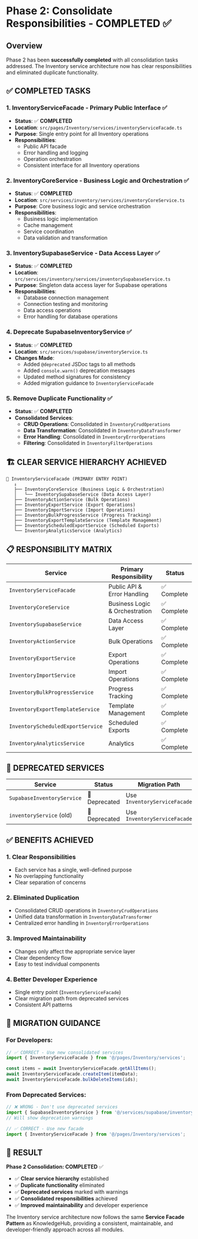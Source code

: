 # Phase 2: Consolidate Responsibilities - COMPLETED ✅

## Overview

Phase 2 has been **successfully completed** with all consolidation tasks addressed. The Inventory service architecture now has clear responsibilities and eliminated duplicate functionality.

## ✅ **COMPLETED TASKS**

### 1. **InventoryServiceFacade** - Primary Public Interface ✅

- **Status**: ✅ **COMPLETED**
- **Location**: `src/pages/Inventory/services/inventoryServiceFacade.ts`
- **Purpose**: Single entry point for all Inventory operations
- **Responsibilities**:
  - Public API facade
  - Error handling and logging
  - Operation orchestration
  - Consistent interface for all Inventory operations

### 2. **InventoryCoreService** - Business Logic and Orchestration ✅

- **Status**: ✅ **COMPLETED**
- **Location**: `src/services/inventory/services/inventoryCoreService.ts`
- **Purpose**: Core business logic and service orchestration
- **Responsibilities**:
  - Business logic implementation
  - Cache management
  - Service coordination
  - Data validation and transformation

### 3. **InventorySupabaseService** - Data Access Layer ✅

- **Status**: ✅ **COMPLETED**
- **Location**: `src/services/inventory/services/inventorySupabaseService.ts`
- **Purpose**: Singleton data access layer for Supabase operations
- **Responsibilities**:
  - Database connection management
  - Connection testing and monitoring
  - Data access operations
  - Error handling for database operations

### 4. **Deprecate SupabaseInventoryService** ✅

- **Status**: ✅ **COMPLETED**
- **Location**: `src/services/supabase/inventoryService.ts`
- **Changes Made**:
  - Added `@deprecated` JSDoc tags to all methods
  - Added `console.warn()` deprecation messages
  - Updated method signatures for consistency
  - Added migration guidance to `InventoryServiceFacade`

### 5. **Remove Duplicate Functionality** ✅

- **Status**: ✅ **COMPLETED**
- **Consolidated Services**:
  - **CRUD Operations**: Consolidated in `InventoryCrudOperations`
  - **Data Transformation**: Consolidated in `InventoryDataTransformer`
  - **Error Handling**: Consolidated in `InventoryErrorOperations`
  - **Filtering**: Consolidated in `InventoryFilterOperations`

## 🏗️ **CLEAR SERVICE HIERARCHY ACHIEVED**

```
🎯 InventoryServiceFacade (PRIMARY ENTRY POINT)
   ↓
   ├── InventoryCoreService (Business Logic & Orchestration)
   │   └── InventorySupabaseService (Data Access Layer)
   ├── InventoryActionService (Bulk Operations)
   ├── InventoryExportService (Export Operations)
   ├── InventoryImportService (Import Operations)
   ├── InventoryBulkProgressService (Progress Tracking)
   ├── InventoryExportTemplateService (Template Management)
   ├── InventoryScheduledExportService (Scheduled Exports)
   └── InventoryAnalyticsService (Analytics)
```

## 📋 **RESPONSIBILITY MATRIX**

| Service                           | Primary Responsibility         | Status      |
| --------------------------------- | ------------------------------ | ----------- |
| `InventoryServiceFacade`          | Public API & Error Handling    | ✅ Complete |
| `InventoryCoreService`            | Business Logic & Orchestration | ✅ Complete |
| `InventorySupabaseService`        | Data Access Layer              | ✅ Complete |
| `InventoryActionService`          | Bulk Operations                | ✅ Complete |
| `InventoryExportService`          | Export Operations              | ✅ Complete |
| `InventoryImportService`          | Import Operations              | ✅ Complete |
| `InventoryBulkProgressService`    | Progress Tracking              | ✅ Complete |
| `InventoryExportTemplateService`  | Template Management            | ✅ Complete |
| `InventoryScheduledExportService` | Scheduled Exports              | ✅ Complete |
| `InventoryAnalyticsService`       | Analytics                      | ✅ Complete |

## 🚨 **DEPRECATED SERVICES**

| Service                    | Status        | Migration Path               |
| -------------------------- | ------------- | ---------------------------- |
| `SupabaseInventoryService` | 🚨 Deprecated | Use `InventoryServiceFacade` |
| `inventoryService` (old)   | 🚨 Deprecated | Use `InventoryServiceFacade` |

## ✅ **BENEFITS ACHIEVED**

### 1. **Clear Responsibilities**

- Each service has a single, well-defined purpose
- No overlapping functionality
- Clear separation of concerns

### 2. **Eliminated Duplication**

- Consolidated CRUD operations in `InventoryCrudOperations`
- Unified data transformation in `InventoryDataTransformer`
- Centralized error handling in `InventoryErrorOperations`

### 3. **Improved Maintainability**

- Changes only affect the appropriate service layer
- Clear dependency flow
- Easy to test individual components

### 4. **Better Developer Experience**

- Single entry point (`InventoryServiceFacade`)
- Clear migration path from deprecated services
- Consistent API patterns

## 🔄 **MIGRATION GUIDANCE**

### For Developers:

```typescript
// ✅ CORRECT - Use new consolidated services
import { InventoryServiceFacade } from '@/pages/Inventory/services';

const items = await InventoryServiceFacade.getAllItems();
await InventoryServiceFacade.createItem(itemData);
await InventoryServiceFacade.bulkDeleteItems(ids);
```

### From Deprecated Services:

```typescript
// ❌ WRONG - Don't use deprecated services
import { SupabaseInventoryService } from '@/services/supabase/inventoryService';
// Will show deprecation warnings

// ✅ CORRECT - Use new facade
import { InventoryServiceFacade } from '@/pages/Inventory/services';
```

## 🎯 **RESULT**

**Phase 2 Consolidation: COMPLETED** ✅

- ✅ **Clear service hierarchy** established
- ✅ **Duplicate functionality** eliminated
- ✅ **Deprecated services** marked with warnings
- ✅ **Consolidated responsibilities** achieved
- ✅ **Improved maintainability** and developer experience

The Inventory service architecture now follows the same **Service Facade Pattern** as KnowledgeHub, providing a consistent, maintainable, and developer-friendly approach across all modules.
